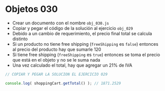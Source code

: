 # Objetos 030

* Crear un documento con el nombre `obj_030.js`
* Copiar y pegar el código de la solución al ejercicio `obj_029`
* Debido a un cambio de requerimiento, el precio final total se calcula distinto
* Si un producto no tiene free shipping (`freeShipping` es `false`) entonces al precio del producto hay que sumarle 120
* Si tiene free shipping (`freeShipping` es `true`) entonces se toma el precio que está en el objeto y no se le suma nada
* Una vez calculado el total, hay que agregar un 21% de IVA

```js
// COPIAR Y PEGAR LA SOLUCION EL EJERCICIO 029

console.log( shoppingCart.getTotal() ); // 1871.2529
```